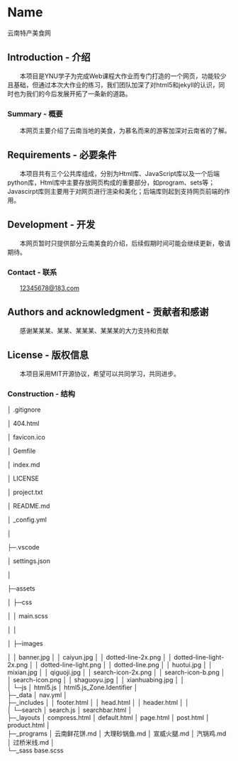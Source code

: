 # Name
云南特产美食网


## Introduction - 介绍
&emsp;&emsp;本项目是YNU学子为完成Web课程大作业而专门打造的一个网页，功能较少且基础，但通过本次大作业的练习，我们团队加深了对html5和jekyll的认识，同时也为我们的今后发展开拓了一条新的道路。
### Summary - 概要
&emsp;&emsp;本网页主要介绍了云南当地的美食，为慕名而来的游客加深对云南省的了解。

## Requirements - 必要条件
&emsp;&emsp;本项目共有三个公共库组成，分别为Html库、JavaScript库以及一个后端python库，Html库中主要存放网页构成的重要部分，如program、sets等；Javascirpt库则主要用于对网页进行渲染和美化；后端库则起到支持网页前端的作用。

## Development - 开发
&emsp;&emsp;本网页暂时只提供部分云南美食的介绍，后续假期时间可能会继续更新，敬请期待。

### Contact - 联系
&emsp;&emsp;12345678@183.com
## Authors and acknowledgment - 贡献者和感谢
&emsp;&emsp;感谢某某某、某某、某某某、某某某的大力支持和贡献
## License - 版权信息
&emsp;&emsp;本项目采用MIT开源协议，希望可以共同学习，共同进步。
### Construction - 结构
│  .gitignore

│  404.html

│  favicon.ico

│  Gemfile

│  index.md

│  LICENSE

│  project.txt

│  README.md

│  _config.yml

│  

├─.vscode

│      settings.json

│      

├─assets

│  ├─css

│  │      main.scss

│  │      

│  ├─images

│  │      banner.jpg
│  │      caiyun.jpg
│  │      dotted-line-2x.png
│  │      dotted-line-light-2x.png
│  │      dotted-line-light.png
│  │      dotted-line.png
│  │      huotui.jpg
│  │      mixian.jpg
│  │      qiguoji.jpg
│  │      search-icon-2x.png
│  │      search-icon-b.png
│  │      search-icon.png
│  │      shaguoyu.jpg
│  │      xianhuabing.jpg
│  │      
│  └─js
│          html5.js
│          html5.js_Zone.Identifier
│          
├─_data
│      nav.yml
│      
├─_includes
│  │  footer.html
│  │  head.html
│  │  header.html
│  │  
│  └─search
│          search.js
│          searchbar.html
│          
├─_layouts
│      compress.html
│      default.html
│      page.html
│      post.html
│      product.html
│      
├─_programs
│      云南鲜花饼.md
│      大理砂锅鱼.md
│      宣威火腿.md
│      汽锅鸡.md
│      过桥米线.md
│      
└─_sass
        base.scss
